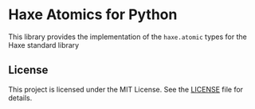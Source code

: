 # Haxe Atomics for Python

This library provides the implementation of the `haxe.atomic` types for the Haxe standard library

## License

This project is licensed under the MIT License. See the [LICENSE](LICENSE) file for details.

